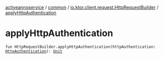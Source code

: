 [activeannoservice](../../index.md) / [common](../index.md) / [io.ktor.client.request.HttpRequestBuilder](index.md) / [applyHttpAuthentication](./apply-http-authentication.md)

# applyHttpAuthentication

`fun HttpRequestBuilder.applyHttpAuthentication(httpAuthentication: `[`HttpAuthentication`](../-http-authentication/index.md)`): `[`Unit`](https://kotlinlang.org/api/latest/jvm/stdlib/kotlin/-unit/index.html)
